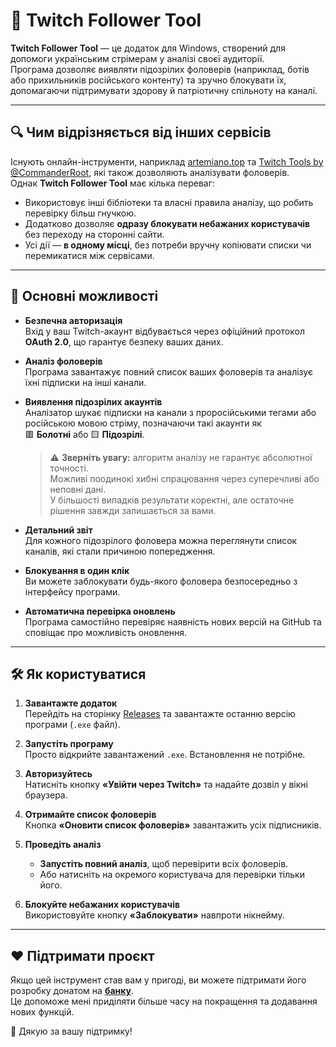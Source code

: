 # 🎯 Twitch Follower Tool

**Twitch Follower Tool** — це додаток для Windows, створений для допомоги українським стрімерам у аналізі своєї аудиторії.  
Програма дозволяє виявляти підозрілих фоловерів (наприклад, ботів або прихильників російського контенту) та зручно блокувати їх, допомагаючи підтримувати здорову й патріотичну спільноту на каналі.


---

## 🔍 Чим відрізняється від інших сервісів

Існують онлайн-інструменти, наприклад [artemiano.top](https://artemiano.top) та [Twitch Tools by @CommanderRoot](https://twitch-tools.rootonline.de/), які також дозволяють аналізувати фоловерів.  
Однак **Twitch Follower Tool** має кілька переваг:

- Використовує інші бібліотеки та власні правила аналізу, що робить перевірку більш гнучкою.  
- Додатково дозволяє **одразу блокувати небажаних користувачів** без переходу на сторонні сайти.  
- Усі дії — **в одному місці**, без потреби вручну копіювати списки чи перемикатися між сервісами.  
---

## 🚀 Основні можливості

- **Безпечна авторизація**  
  Вхід у ваш Twitch-акаунт відбувається через офіційний протокол **OAuth 2.0**, що гарантує безпеку ваших даних.

- **Аналіз фоловерів**  
  Програма завантажує повний список ваших фоловерів та аналізує їхні підписки на інші канали.

- **Виявлення підозрілих акаунтів**  
  Аналізатор шукає підписки на канали з проросійськими тегами або російською мовою стріму, позначаючи такі акаунти як  
  🟥 **Болотні** або 🟨 **Підозрілі**.
  
  > ⚠️ **Зверніть увагу:** алгоритм аналізу не гарантує абсолютної точності.  
  > Можливі поодинокі хибні спрацювання через суперечливі або неповні дані.  
  > У більшості випадків результати коректні, але остаточне рішення завжди залишається за вами.

- **Детальний звіт**  
  Для кожного підозрілого фоловера можна переглянути список каналів, які стали причиною попередження.

- **Блокування в один клік**  
  Ви можете заблокувати будь-якого фоловера безпосередньо з інтерфейсу програми.

- **Автоматична перевірка оновлень**  
  Програма самостійно перевіряє наявність нових версій на GitHub та сповіщає про можливість оновлення.

---

## 🛠️ Як користуватися

1. **Завантажте додаток**  
   Перейдіть на сторінку [Releases](../../releases) та завантажте останню версію програми (`.exe` файл).

2. **Запустіть програму**  
   Просто відкрийте завантажений `.exe`. Встановлення не потрібне.

3. **Авторизуйтесь**  
   Натисніть кнопку **«Увійти через Twitch»** та надайте дозвіл у вікні браузера.

4. **Отримайте список фоловерів**  
   Кнопка **«Оновити список фоловерів»** завантажить усіх підписників.

5. **Проведіть аналіз**
   - **Запустіть повний аналіз**, щоб перевірити всіх фоловерів.  
   - Або натисніть на окремого користувача для перевірки тільки його.

6. **Блокуйте небажаних користувачів**  
   Використовуйте кнопку **«Заблокувати»** навпроти нікнейму.

---


## ❤️ Підтримати проєкт

Якщо цей інструмент став вам у пригоді, ви можете підтримати його розробку донатом на **[банку](https://send.monobank.ua/jar/6TacEhMUp2)**.  
Це допоможе мені приділяти більше часу на покращення та додавання нових функцій.

🙏 Дякую за вашу підтримку!
